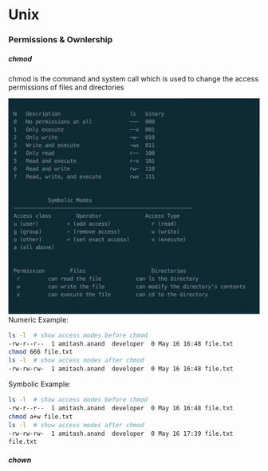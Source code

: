 # Unix

### Permissions & Ownlership
##### chmod
chmod is the command and system call which is used to change the access permissions of files and directories

![image](./images/im-chmod.png)
Numeric Example:
```bash
ls -l  # show access modes before chmod
-rw-r--r--  1 amitash.anand  developer  0 May 16 16:48 file.txt
chmod 666 file.txt
ls -l  # show access modes after chmod
-rw-rw-rw-  1 amitash.anand  developer  0 May 16 16:48 file.txt
```
Symbolic Example:
```bash
ls -l  # show access modes before chmod
-rw-r--r--  1 amitash.anand  developer  0 May 16 16:48 file.txt
chmod a+w file.txt
ls -l  # show access modes after chmod
-rw-rw-rw-  1 amitash.anand  developer  0 May 16 17:39 file.txt
file.txt
```
##### chown

